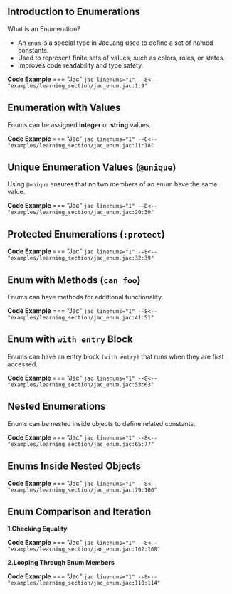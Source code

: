 ## Introduction to Enumerations

What is an Enumeration?

- An `enum` is a special type in JacLang used to define a set of named constants.
- Used to represent finite sets of values, such as colors, roles, or states.
- Improves code readability and type safety.

**Code Example**
=== "Jac"
    ```jac linenums="1"
    --8<-- "examples/learning_section/jac_enum.jac:1:9"
    ```

## Enumeration with Values

Enums can be assigned **integer** or **string** values.

**Code Example**
=== "Jac"
    ```jac linenums="1"
    --8<-- "examples/learning_section/jac_enum.jac:11:18"
    ```

## Unique Enumeration Values (`@unique`)

Using `@unique` ensures that no two members of an enum have the same value.

**Code Example**
=== "Jac"
    ```jac linenums="1"
    --8<-- "examples/learning_section/jac_enum.jac:20:30"
    ```

## Protected Enumerations (`:protect`)

**Code Example**
=== "Jac"
    ```jac linenums="1"
    --8<-- "examples/learning_section/jac_enum.jac:32:39"
    ```

## Enum with Methods (`can foo`)

Enums can have methods for additional functionality.

**Code Example**
=== "Jac"
    ```jac linenums="1"
    --8<-- "examples/learning_section/jac_enum.jac:41:51"
    ```

## Enum with `with entry` Block

Enums can have an entry block `(with entry)` that runs when they are first accessed.

**Code Example**
=== "Jac"
    ```jac linenums="1"
    --8<-- "examples/learning_section/jac_enum.jac:53:63"
    ```

## Nested Enumerations

Enums can be nested inside objects to define related constants.

**Code Example**
=== "Jac"
    ```jac linenums="1"
    --8<-- "examples/learning_section/jac_enum.jac:65:77"
    ```

## Enums Inside Nested Objects

**Code Example**
=== "Jac"
    ```jac linenums="1"
    --8<-- "examples/learning_section/jac_enum.jac:79:100"
    ```

## Enum Comparison and Iteration

**1.Checking Equality**

**Code Example**
=== "Jac"
    ```jac linenums="1"
    --8<-- "examples/learning_section/jac_enum.jac:102:108"
    ```

**2.Looping Through Enum Members**

**Code Example**
=== "Jac"
    ```jac linenums="1"
    --8<-- "examples/learning_section/jac_enum.jac:110:114"
    ```
